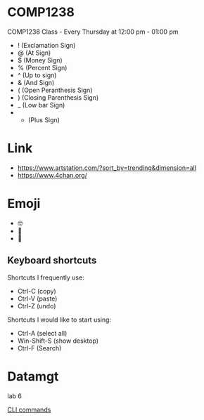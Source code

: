 # COMP1238
COMP1238 Class - Every Thursday at 12:00 pm - 01:00 pm
- ! (Exclamation Sign)
- @ (At Sign)
- $ (Money Sign)
- % (Percent Sign)
- ^ (Up to sign)
- & (And Sign)
- ( (Open Peranthesis Sign)
- ) (Closing Parenthesis Sign)
- _ (Low bar Sign)
- + (Plus Sign)
# Link
- https://www.artstation.com/?sort_by=trending&dimension=all
- https://www.4chan.org/
# Emoji
- 🤓
- 🗿
- 🔄

## Keyboard shortcuts
Shortcuts I frequently use: 
- Ctrl-C (copy)
- Ctrl-V (paste)
- Ctrl-Z (undo)

Shortcuts I would like to start using: 
- Ctrl-A (select all)
- Win-Shift-S (show desktop)
- Ctrl-F (Search)


# Datamgt

lab 6

[CLI commands](Docs/Cli.md)